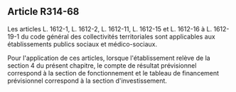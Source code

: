 ## Article R314-68

Les articles L. 1612-1, L. 1612-2, L. 1612-11, L. 1612-15 et L. 1612-16 à L. 1612-19-1 du code général des
collectivités territoriales sont applicables aux établissements publics sociaux et médico-sociaux.

Pour l'application de ces articles, lorsque l'établissement relève de la section 4 du présent chapitre, le compte
de résultat prévisionnel correspond à la section de fonctionnement et le tableau de financement prévisionnel
correspond à la section d'investissement.

